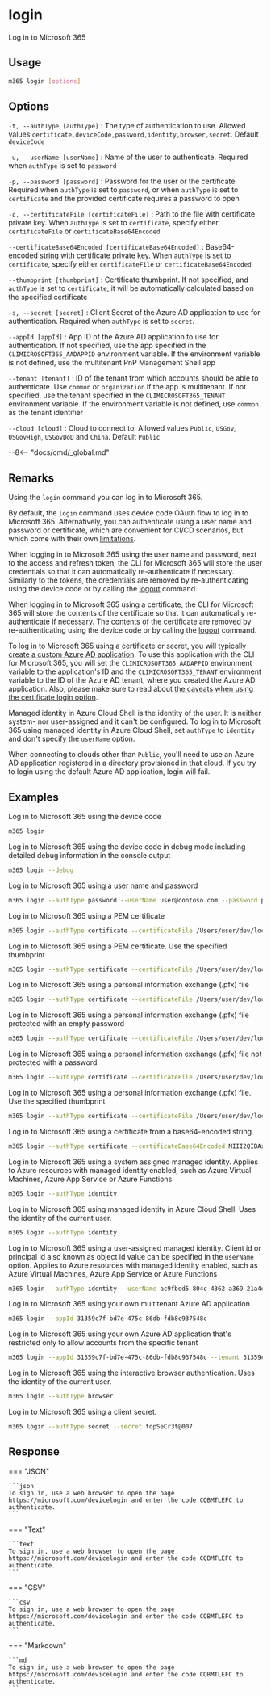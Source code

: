 # login

Log in to Microsoft 365

## Usage

```sh
m365 login [options]
```

## Options

`-t, --authType [authType]`
: The type of authentication to use. Allowed values `certificate,deviceCode,password,identity,browser,secret`. Default `deviceCode`

`-u, --userName [userName]`
: Name of the user to authenticate. Required when `authType` is set to `password`

`-p, --password [password]`
: Password for the user or the certificate. Required when `authType` is set to `password`, or when `authType` is set to `certificate` and the provided certificate requires a password to open

`-c, --certificateFile [certificateFile]`
: Path to the file with certificate private key. When `authType` is set to `certificate`, specify either `certificateFile` or `certificateBase64Encoded`

`--certificateBase64Encoded [certificateBase64Encoded]`
: Base64-encoded string with certificate private key. When `authType` is set to `certificate`, specify either `certificateFile` or `certificateBase64Encoded`

`--thumbprint [thumbprint]`
: Certificate thumbprint. If not specified, and `authType` is set to `certificate`, it will be automatically calculated based on the specified certificate

`-s, --secret [secret]`
: Client Secret of the Azure AD application to use for authentication. Required when `authType` is set to `secret`.

`--appId [appId]`
: App ID of the Azure AD application to use for authentication. If not specified, use the app specified in the `CLIMICROSOFT365_AADAPPID` environment variable. If the environment variable is not defined, use the multitenant PnP Management Shell app

`--tenant [tenant]`
: ID of the tenant from which accounts should be able to authenticate. Use `common` or `organization` if the app is multitenant. If not specified, use the tenant specified in the `CLIMICROSOFT365_TENANT` environment variable. If the environment variable is not defined, use `common` as the tenant identifier

`--cloud [cloud]`
: Cloud to connect to. Allowed values `Public`, `USGov`, `USGovHigh`, `USGovDoD` and `China`. Default `Public`

--8<-- "docs/cmd/_global.md"

## Remarks

Using the `login` command you can log in to Microsoft 365.

By default, the `login` command uses device code OAuth flow to log in to Microsoft 365. Alternatively, you can authenticate using a user name and password or certificate, which are convenient for CI/CD scenarios, but which come with their own [limitations](../user-guide/connecting-office-365.md).

When logging in to Microsoft 365 using the user name and password, next to the access and refresh token, the CLI for Microsoft 365 will store the user credentials so that it can automatically re-authenticate if necessary. Similarly to the tokens, the credentials are removed by re-authenticating using the device code or by calling the [logout](logout.md) command.

When logging in to Microsoft 365 using a certificate, the CLI for Microsoft 365 will store the contents of the certificate so that it can automatically re-authenticate if necessary. The contents of the certificate are removed by re-authenticating using the device code or by calling the [logout](logout.md) command.  

To log in to Microsoft 365 using a certificate or secret, you will typically [create a custom Azure AD application](../user-guide/using-own-identity.md). To use this application with the CLI for Microsoft 365, you will set the `CLIMICROSOFT365_AADAPPID` environment variable to the application's ID and the `CLIMICROSOFT365_TENANT` environment variable to the ID of the Azure AD tenant, where you created the Azure AD application. Also, please make sure to read about [the caveats when using the certificate login option](../user-guide/cli-certificate-caveats.md).

Managed identity in Azure Cloud Shell is the identity of the user. It is neither system- nor user-assigned and it can't be configured. To log in to Microsoft 365 using managed identity in Azure Cloud Shell, set `authType` to `identity` and don't specify the `userName` option.

When connecting to clouds other than `Public`, you'll need to use an Azure AD application registered in a directory provisioned in that cloud. If you try to login using the default Azure AD application, login will fail.

## Examples

Log in to Microsoft 365 using the device code

```sh
m365 login
```

Log in to Microsoft 365 using the device code in debug mode including detailed debug information in the console output

```sh
m365 login --debug
```

Log in to Microsoft 365 using a user name and password

```sh
m365 login --authType password --userName user@contoso.com --password pass@word1
```

Log in to Microsoft 365 using a PEM certificate

```sh
m365 login --authType certificate --certificateFile /Users/user/dev/localhost.pem
```

Log in to Microsoft 365 using a PEM certificate. Use the specified thumbprint

```sh
m365 login --authType certificate --certificateFile /Users/user/dev/localhost.pem  --thumbprint 47C4885736C624E90491F32B98855AA8A7562AF1
```

Log in to Microsoft 365 using a personal information exchange (.pfx) file

```sh
m365 login --authType certificate --certificateFile /Users/user/dev/localhost.pfx --password 'pass@word1'
```

Log in to Microsoft 365 using a personal information exchange (.pfx) file protected with an empty password

```sh
m365 login --authType certificate --certificateFile /Users/user/dev/localhost.pfx --password
```

Log in to Microsoft 365 using a personal information exchange (.pfx) file not protected with a password

```sh
m365 login --authType certificate --certificateFile /Users/user/dev/localhost.pfx
```

Log in to Microsoft 365 using a personal information exchange (.pfx) file. Use the specified thumbprint

```sh
m365 login --authType certificate --certificateFile /Users/user/dev/localhost.pfx --thumbprint 47C4885736C624E90491F32B98855AA8A7562AF1 --password 'pass@word1'
```

Log in to Microsoft 365 using a certificate from a base64-encoded string

```sh
m365 login --authType certificate --certificateBase64Encoded MIII2QIBAzCCCJ8GCSqGSIb3DQEHAaCCCJAEg...eX1N5AgIIAA== --thumbprint D0C9B442DE249F55D10CDA1A2418952DC7D407A3
```

Log in to Microsoft 365 using a system assigned managed identity. Applies to Azure resources with managed identity enabled,
such as Azure Virtual Machines, Azure App Service or Azure Functions

```sh
m365 login --authType identity
```

Log in to Microsoft 365 using managed identity in Azure Cloud Shell. Uses the identity of the current user.

```sh
m365 login --authType identity
```

Log in to Microsoft 365 using a user-assigned managed identity. Client id or principal id also known as object id value can be specified in the `userName` option. Applies to Azure resources with managed identity enabled, such as Azure Virtual Machines, Azure App Service or Azure Functions

```sh
m365 login --authType identity --userName ac9fbed5-804c-4362-a369-21a4ec51109e
```

Log in to Microsoft 365 using your own multitenant Azure AD application

```sh
m365 login --appId 31359c7f-bd7e-475c-86db-fdb8c937548c
```

Log in to Microsoft 365 using your own Azure AD application that's restricted only to allow accounts from the specific tenant

```sh
m365 login --appId 31359c7f-bd7e-475c-86db-fdb8c937548c --tenant 31359c7f-bd7e-475c-86db-fdb8c937548a
```

Log in to Microsoft 365 using the interactive browser authentication. Uses the identity of the current user.

```sh
m365 login --authType browser
```

Log in to Microsoft 365 using a client secret.

```sh
m365 login --authType secret --secret topSeCr3t@007
```

## Response

=== "JSON"

    ```json
    To sign in, use a web browser to open the page https://microsoft.com/devicelogin and enter the code CQBMTLEFC to authenticate.
    ```

=== "Text"

    ```text
    To sign in, use a web browser to open the page https://microsoft.com/devicelogin and enter the code CQBMTLEFC to authenticate.
    ```

=== "CSV"

    ```csv
    To sign in, use a web browser to open the page https://microsoft.com/devicelogin and enter the code CQBMTLEFC to authenticate.
    ```

=== "Markdown"

    ```md
    To sign in, use a web browser to open the page https://microsoft.com/devicelogin and enter the code CQBMTLEFC to authenticate.
    ```
